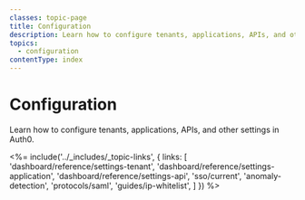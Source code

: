 ```yaml
---
classes: topic-page
title: Configuration
description: Learn how to configure tenants, applications, APIs, and other settings in Auth0
topics:
  - configuration
contentType: index
---
```

# Configuration

Learn how to configure tenants, applications, APIs, and other settings in Auth0. 

<%= include('../_includes/_topic-links', { links: [
  'dashboard/reference/settings-tenant',
  'dashboard/reference/settings-application',
  'dashboard/reference/settings-api',
  'sso/current',
  'anomaly-detection',
  'protocols/saml',
  'guides/ip-whitelist',
] }) %>
